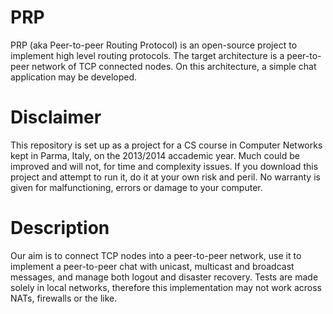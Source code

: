 PRP
===

PRP (aka Peer-to-peer Routing Protocol) is an open-source project to implement high level routing protocols. The target architecture is a peer-to-peer network of TCP connected nodes. On this architecture, a simple chat application may be developed.


Disclaimer
==========

This repository is set up as a project for a CS course in Computer Networks kept in Parma, Italy, on the 2013/2014 accademic year. Much could be improved and will not, for time and complexity issues. If you download this project and attempt to run it, do it at your own risk and peril. No warranty is given for malfunctioning, errors or damage to your computer.


Description
===========

Our aim is to connect TCP nodes into a peer-to-peer network, use it to implement a peer-to-peer chat with unicast, multicast and broadcast messages, and manage both logout and disaster recovery. Tests are made solely in local networks, therefore this implementation may not work across NATs, firewalls or the like.
